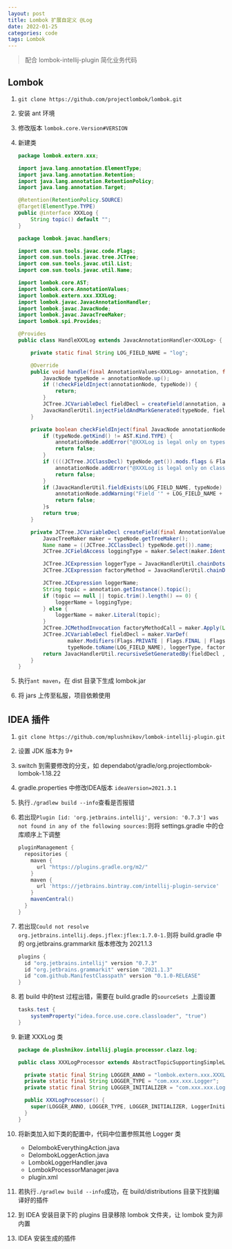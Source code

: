 ```yaml
---
layout: post
title: Lombok 扩展自定义 @Log
date: 2022-01-25
categories: code
tags: Lombok
---
```


> 配合 lombok-intellij-plugin 简化业务代码

## Lombok

1. `git clone https://github.com/projectlombok/lombok.git`

2. 安装 ant 环境

3. 修改版本 `lombok.core.Version#VERSION`

4. 新建类

   ```java
   package lombok.extern.xxx;
   
   import java.lang.annotation.ElementType;
   import java.lang.annotation.Retention;
   import java.lang.annotation.RetentionPolicy;
   import java.lang.annotation.Target;
   
   @Retention(RetentionPolicy.SOURCE)
   @Target(ElementType.TYPE)
   public @interface XXXLog {
       String topic() default "";
   }
   ```

   ```java
   package lombok.javac.handlers;
   
   import com.sun.tools.javac.code.Flags;
   import com.sun.tools.javac.tree.JCTree;
   import com.sun.tools.javac.util.List;
   import com.sun.tools.javac.util.Name;
   
   import lombok.core.AST;
   import lombok.core.AnnotationValues;
   import lombok.extern.xxx.XXXLog;
   import lombok.javac.JavacAnnotationHandler;
   import lombok.javac.JavacNode;
   import lombok.javac.JavacTreeMaker;
   import lombok.spi.Provides;
   
   @Provides
   public class HandleXXXLog extends JavacAnnotationHandler<XXXLog> {
   
       private static final String LOG_FIELD_NAME = "log";
   
       @Override
       public void handle(final AnnotationValues<XXXLog> annotation, final JCTree.JCAnnotation ast, final JavacNode annotationNode) {
           JavacNode typeNode = annotationNode.up();
           if (!checkFieldInject(annotationNode, typeNode)) {
               return;
           }
           JCTree.JCVariableDecl fieldDecl = createField(annotation, annotationNode, typeNode);
           JavacHandlerUtil.injectFieldAndMarkGenerated(typeNode, fieldDecl);
       }
   
       private boolean checkFieldInject(final JavacNode annotationNode, final JavacNode typeNode) {
           if (typeNode.getKind() != AST.Kind.TYPE) {
               annotationNode.addError("@XXXLog is legal only on types.");
               return false;
           }
           if ((((JCTree.JCClassDecl) typeNode.get()).mods.flags & Flags.INTERFACE) != 0) {
               annotationNode.addError("@XXXLog is legal only on classes and enums.");
               return false;
           }
           if (JavacHandlerUtil.fieldExists(LOG_FIELD_NAME, typeNode) != JavacHandlerUtil.MemberExistsResult.NOT_EXISTS) {
               annotationNode.addWarning("Field '" + LOG_FIELD_NAME + "' already exists.");
               return false;
           }s
           return true;
       }
   
       private JCTree.JCVariableDecl createField(final AnnotationValues<XXXLog> annotation, final JavacNode annotationNode, final JavacNode typeNode) {
           JavacTreeMaker maker = typeNode.getTreeMaker();
           Name name = ((JCTree.JCClassDecl) typeNode.get()).name;
           JCTree.JCFieldAccess loggingType = maker.Select(maker.Ident(name), typeNode.toName("class"));
   
           JCTree.JCExpression loggerType = JavacHandlerUtil.chainDotsString(typeNode, "com.xxx.xxx.Logger");
           JCTree.JCExpression factoryMethod = JavacHandlerUtil.chainDotsString(typeNode, "com.xxx.xxx.Logger.get");
   
           JCTree.JCExpression loggerName;
           String topic = annotation.getInstance().topic();
           if (topic == null || topic.trim().length() == 0) {
               loggerName = loggingType;
           } else {
               loggerName = maker.Literal(topic);
           }
           JCTree.JCMethodInvocation factoryMethodCall = maker.Apply(List.<JCTree.JCExpression>nil(), factoryMethod, loggerName != null ? List.of(loggerName) : List.<JCTree.JCExpression>nil());
           JCTree.JCVariableDecl fieldDecl = maker.VarDef(
                   maker.Modifiers(Flags.PRIVATE | Flags.FINAL | Flags.STATIC),
                   typeNode.toName(LOG_FIELD_NAME), loggerType, factoryMethodCall);
           return JavacHandlerUtil.recursiveSetGeneratedBy(fieldDecl , typeNode);
       }
   }
   
   ```

5. 执行`ant maven`，在 dist 目录下生成 lombok.jar

6. 将 jars 上传至私服，项目依赖使用

## IDEA 插件

1. `git clone https://github.com/mplushnikov/lombok-intellij-plugin.git`

2. 设置 JDK 版本为 9+

3. switch 到需要修改的分支，如 dependabot/gradle/org.projectlombok-lombok-1.18.22

4. gradle.properties 中修改IDEA版本 `ideaVersion=2021.3.1`

5. 执行`./gradlew build --info`查看是否报错

6. 若出现`Plugin [id: 'org.jetbrains.intellij', version: '0.7.3'] was not found in any of the following sources:`则将 settings.gradle 中的仓库顺序上下调整

   ```groovy
   pluginManagement {
     repositories {
       maven {
         url "https://plugins.gradle.org/m2/"
       }
       maven {
         url 'https://jetbrains.bintray.com/intellij-plugin-service'
       }
       mavenCentral()
     }
   }
   ```

7. 若出现`Could not resolve org.jetbrains.intellij.deps.jflex:jflex:1.7.0-1.`则将 build.gradle 中的 org.jetbrains.grammarkit 版本修改为 2021.1.3

   ```groovy
   plugins {
     id "org.jetbrains.intellij" version "0.7.3"
     id "org.jetbrains.grammarkit" version "2021.1.3"
     id "com.github.ManifestClasspath" version "0.1.0-RELEASE"
   }
   ```

8. 若 build 中的test 过程出错，需要在 build.gradle 的`sourceSets `上面设置

   ```groovy
   tasks.test {
       systemProperty("idea.force.use.core.classloader", "true")
   }
   ```

9. 新建 XXXLog 类

   ```java
   package de.plushnikov.intellij.plugin.processor.clazz.log;
   
   public class XXXLogProcessor extends AbstractTopicSupportingSimpleLogProcessor {
   
     private static final String LOGGER_ANNO = "lombok.extern.xxx.XXXLog";
     private static final String LOGGER_TYPE = "com.xxx.xxx.Logger";
     private static final String LOGGER_INITIALIZER = "com.xxx.xxx.Logger.get(%s)";
   
     public XXXLogProcessor() {
       super(LOGGER_ANNO, LOGGER_TYPE, LOGGER_INITIALIZER, LoggerInitializerParameter.TYPE);
     }
   }
   ```

10. 将新类加入如下类的配置中，代码中位置参照其他 Logger 类

    * DelombokEverythingAction.java
    * DelombokLoggerAction.java
    * LombokLoggerHandler.java
    * LombokProcessorManager.java
    * plugin.xml

11. 若执行`./gradlew build --info`成功，在 build/distributions 目录下找到编译好的插件

12. 到 IDEA 安装目录下的 plugins 目录移除 lombok 文件夹，让 lombok 变为非内置

13. IDEA 安装生成的插件


